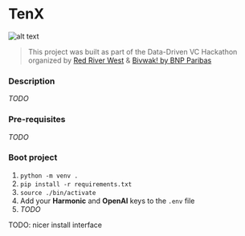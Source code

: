 # TenX

![alt text](https://i.imgur.com/O8vZHPM.png)

> This project was built as part of the Data-Driven VC Hackathon organized by [Red River West](https://redriverwest.com) & [Bivwak! by BNP Paribas](https://bivwak.bnpparibas/)

### Description

*TODO*

### Pre-requisites

*TODO*

### Boot project
1. `python -m venv .`
2. `pip install -r requirements.txt`
3. `source ./bin/activate`
4. Add your **Harmonic** and **OpenAI** keys to the `.env` file
4. *TODO*


TODO: nicer install interface
